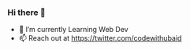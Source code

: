 ### Hi there 👋


- 🌱 I’m currently Learning Web Dev
- 📫 Reach out at https://twitter.com/codewithubaid

